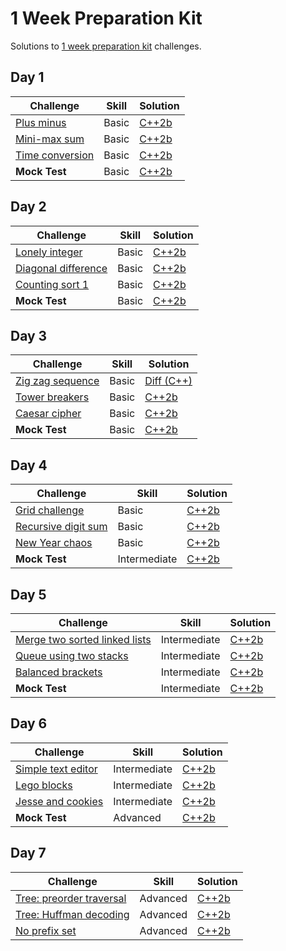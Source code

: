 # 1 Week Preparation Kit

Solutions to [1 week preparation kit](https://www.hackerrank.com/interview/preparation-kits/one-week-preparation-kit) challenges.

## Day 1

| Challenge | Skill | Solution |
|-----------|-------|----------|
| [Plus minus](https://www.hackerrank.com/challenges/one-week-preparation-kit-plus-minus) | Basic | [C++2b](./day-1/plus-minus.cpp) |
| [Mini-max sum](https://www.hackerrank.com/challenges/one-week-preparation-kit-mini-max-sum) | Basic | [C++2b](./day-1/mini-max-sum.cpp) |
| [Time conversion](https://www.hackerrank.com/challenges/one-week-preparation-kit-time-conversion) | Basic | [C++2b](./day-1/time-conversion.cpp) |
| **Mock Test** | Basic | [C++2b](./day-1/find-median.cpp) |

## Day 2

| Challenge | Skill | Solution |
|-----------|-------|----------|
| [Lonely integer](https://www.hackerrank.com/challenges/one-week-preparation-kit-lonely-integer) | Basic | [C++2b](./day-2/lonely-integer.cpp) |
| [Diagonal difference](https://www.hackerrank.com/challenges/one-week-preparation-kit-diagonal-difference) | Basic | [C++2b](./day-2/diagonal-difference.cpp) |
| [Counting sort 1](https://www.hackerrank.com/challenges/one-week-preparation-kit-countingsort1) | Basic | [C++2b](./day-2/counting-sort-1.cpp) |
| **Mock Test** | Basic | [C++2b](./day-2/flipping-matrix.cpp) |

## Day 3

| Challenge | Skill | Solution |
|-----------|-------|----------|
| [Zig zag sequence](https://www.hackerrank.com/challenges/one-week-preparation-kit-zig-zag-sequence) | Basic | [Diff (C++)](./day-3/zig-zag-sequence.diff) |
| [Tower breakers](https://www.hackerrank.com/challenges/one-week-preparation-kit-tower-breakers-1) | Basic | [C++2b](./day-3/tower-breakers.cpp) |
| [Caesar cipher](https://www.hackerrank.com/challenges/one-week-preparation-kit-caesar-cipher-1) | Basic | [C++2b](./day-3/caesar-cipher.cpp) |
| **Mock Test** | Basic | [C++2b](./day-3/palindrome-index.cpp) |

## Day 4

| Challenge | Skill | Solution |
|-----------|-------|----------|
| [Grid challenge](https://www.hackerrank.com/challenges/one-week-preparation-kit-grid-challenge) | Basic | [C++2b](./day-4/grid-challenge.cpp) |
| [Recursive digit sum](https://www.hackerrank.com/challenges/one-week-preparation-kit-recursive-digit-sum) | Basic | [C++2b](./day-4/recursive-digit-sum.cpp) |
| [New Year chaos](https://www.hackerrank.com/challenges/one-week-preparation-kit-new-year-chaos) | Basic | [C++2b](./day-4/new-year-chaos.cpp) |
| **Mock Test** | Intermediate | [C++2b](./day-4/truck-tour.cpp) |

## Day 5

| Challenge | Skill | Solution |
|-----------|-------|----------|
| [Merge two sorted linked lists](https://www.hackerrank.com/challenges/one-week-preparation-kit-merge-two-sorted-linked-lists) | Intermediate | [C++2b](./day-5/merge-two-linked-lists.cpp) |
| [Queue using two stacks](https://www.hackerrank.com/challenges/one-week-preparation-kit-queue-using-two-stacks) | Intermediate | [C++2b](./day-5/queue-using-two-stacks.cpp) |
| [Balanced brackets](https://www.hackerrank.com/challenges/one-week-preparation-kit-balanced-brackets) | Intermediate | [C++2b](./day-5/balanced-brackets.cpp) |
| **Mock Test** | Intermediate | [C++2b](./day-5/pairs.cpp) |

## Day 6

| Challenge | Skill | Solution |
|-----------|-------|----------|
| [Simple text editor](https://www.hackerrank.com/challenges/one-week-preparation-kit-simple-text-editor) | Intermediate | [C++2b](./day-6/simple-text-editor.cpp) |
| [Lego blocks](https://www.hackerrank.com/challenges/one-week-preparation-kit-lego-blocks) | Intermediate | [C++2b](./day-6/bfs-shortest-reach.cpp) |
| [Jesse and cookies](https://www.hackerrank.com/challenges/one-week-preparation-kit-jesse-and-cookies) | Intermediate | [C++2b](./day-6/jesse-and-cookies.cpp) |
| **Mock Test** | Advanced | [C++2b](./day-6/bfs-shortest-reach.cpp) |

## Day 7

| Challenge | Skill | Solution |
|-----------|-------|----------|
| [Tree: preorder traversal](https://www.hackerrank.com/challenges/one-week-preparation-kit-tree-preorder-traversal) | Advanced | [C++2b](./day-7/tree-preorder-traversal.cpp) |
| [Tree: Huffman decoding](https://www.hackerrank.com/challenges/one-week-preparation-kit-tree-huffman-decoding) | Advanced | [C++2b](./day-7/tree-huffman-decoding.cpp) |
| [No prefix set](https://www.hackerrank.com/challenges/one-week-preparation-kit-no-prefix-set) | Advanced | [C++2b](./day-7/no-prefix-set.cpp) |

